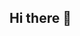 ## Hi there 👋

<!--
**hsf-coding/hsf-coding** is a ✨ _special_ ✨ repository because its `README.md` (this file) appears on your GitHub profile.

Here are some ideas to get you started:

- 🔭 I’m currently studying on Fuzhou University. 
- 🌱 I’m currently learning C++ and Python
- 📫 How to reach me: my email is: 2796608260@qq.com 

  I like to play table tennis, and sometimes I also play some competitive or exploratory games. Friends who have the same hobbies can communicate with each other. Of course, if you see my related articles, comments or this profile on this platform, you are welcome to exchange programming knowledge together.My programming ability is relatively general, and I hope to learn useful knowledge from competent strong people here >_<.
  My academic performance from primary school to high school was at the top of my class. However, after coming to Fuzhou University, I found that many people around me had better grades than me, which made me feel pressure but also motivation!
  I have not participated in any programming competition. Besides learning in class, I spent most of my time on self-study after class, searching for projects by myself to practice. Although I had many stumbles in the process and spent a lot of time, I gained some results. At present, I have mainly studied c and C ++ languages, and am learning ptyhon language. I am most interested in learning artificial intelligence, and I believe that exploring powerful artificial intelligence to improve programming efficiency is a trend of future development
  In the next three years, if the postgraduate entrance exams is successful, I will go to graduate school and continue to study in the field of IT. If I fail in postgraduate entrance exams, I will choose to get a job first.I hope I can find a job with a good salary in the future. While I am young, I can work hard and save money. At the same time, I can accumulate social experience and learn more skills, so as to lay a foundation for take the civil servant exam or the development of project manager in the future.
